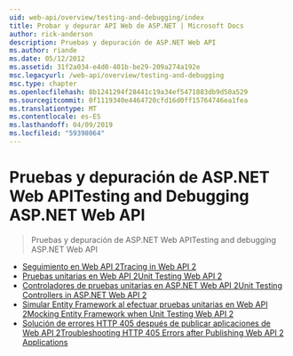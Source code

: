 ```yaml
---
uid: web-api/overview/testing-and-debugging/index
title: Probar y depurar API Web de ASP.NET | Microsoft Docs
author: rick-anderson
description: Pruebas y depuración de ASP.NET Web API
ms.author: riande
ms.date: 05/12/2012
ms.assetid: 31f2a034-e4d0-401b-be29-209a274a192e
msc.legacyurl: /web-api/overview/testing-and-debugging
msc.type: chapter
ms.openlocfilehash: 8b1241294f28441c19a34ef5471883db9d50a529
ms.sourcegitcommit: 0f1119340e4464720cfd16d0ff15764746ea1fea
ms.translationtype: MT
ms.contentlocale: es-ES
ms.lasthandoff: 04/09/2019
ms.locfileid: "59398064"
---
```

# <a name="testing-and-debugging-aspnet-web-api"></a><span data-ttu-id="0b7fd-103">Pruebas y depuración de ASP.NET Web API</span><span class="sxs-lookup"><span data-stu-id="0b7fd-103">Testing and Debugging ASP.NET Web API</span></span>

> <span data-ttu-id="0b7fd-104">Pruebas y depuración de ASP.NET Web API</span><span class="sxs-lookup"><span data-stu-id="0b7fd-104">Testing and debugging ASP.NET Web API</span></span>


- [<span data-ttu-id="0b7fd-105">Seguimiento en Web API 2</span><span class="sxs-lookup"><span data-stu-id="0b7fd-105">Tracing in Web API 2</span></span>](tracing-in-aspnet-web-api.md)
- [<span data-ttu-id="0b7fd-106">Pruebas unitarias en Web API 2</span><span class="sxs-lookup"><span data-stu-id="0b7fd-106">Unit Testing Web API 2</span></span>](unit-testing-with-aspnet-web-api.md)
- [<span data-ttu-id="0b7fd-107">Controladores de pruebas unitarias en ASP.NET Web API 2</span><span class="sxs-lookup"><span data-stu-id="0b7fd-107">Unit Testing Controllers in ASP.NET Web API 2</span></span>](unit-testing-controllers-in-web-api.md)
- [<span data-ttu-id="0b7fd-108">Simular Entity Framework al efectuar pruebas unitarias en Web API 2</span><span class="sxs-lookup"><span data-stu-id="0b7fd-108">Mocking Entity Framework when Unit Testing Web API 2</span></span>](mocking-entity-framework-when-unit-testing-aspnet-web-api-2.md)
- [<span data-ttu-id="0b7fd-109">Solución de errores HTTP 405 después de publicar aplicaciones de Web API 2</span><span class="sxs-lookup"><span data-stu-id="0b7fd-109">Troubleshooting HTTP 405 Errors after Publishing Web API 2 Applications</span></span>](troubleshooting-http-405-errors-after-publishing-web-api-applications.md)
